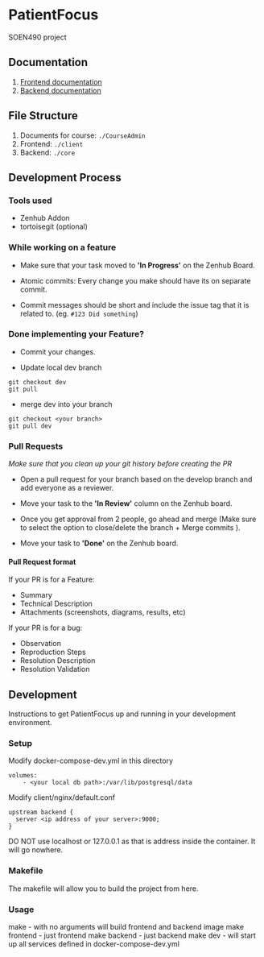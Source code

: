 # PatientFocus

SOEN490 project

## Documentation
1. [Frontend documentation](client/Readme.md)
2. [Backend documentation](core/Readme.md)

## File Structure

1. Documents for course: `./CourseAdmin`
2. Frontend: `./client`
3. Backend: `./core`

## Development Process

### Tools used

* Zenhub Addon
* tortoisegit (optional)

### While working on a feature

* Make sure that your task moved to **'In Progress'** on the Zenhub Board.

* Atomic commits: Every change you make should have its on separate commit.

* Commit messages should be short and include the issue tag that it is related to. (eg. `#123 Did something`)


### Done implementing your Feature?

* Commit your changes.

* Update local dev branch

```
git checkout dev
git pull
```

* merge dev into your branch

```
git checkout <your branch>
git pull dev
```

### Pull Requests

*Make sure that you clean up your git history before creating the PR*

* Open a pull request for your branch based on the develop branch and add everyone as a reviewer.

* Move your task to the **'In Review'** column on the Zenhub board.

* Once you get approval from 2 people, go ahead and merge (Make sure to select the option to close/delete the branch + Merge commits ).

* Move your task to **'Done'** on the Zenhub board.


#### Pull Request format

If your PR is for a Feature:

* Summary
* Technical Description
* Attachments (screenshots, diagrams, results, etc)

If your PR is for a bug:

* Observation
* Reproduction Steps
* Resolution Description
* Resolution Validation

## Development
Instructions to get PatientFocus up and running in your development environment.
### Setup
Modify docker-compose-dev.yml in this directory
```
volumes:
    - <your local db path>:/var/lib/postgresql/data
```
Modify client/nginx/default.conf
```
upstream backend {
  server <ip address of your server>:9000;
}
```
DO NOT use localhost or 127.0.0.1 as that is address inside the container. It will go nowhere.

### Makefile
The makefile will allow you to build the project from here.
### Usage
make - with no arguments will build frontend and backend image
make frontend  - just frontend
make backend - just backend
make dev - will start up all services defined in docker-compose-dev.yml
